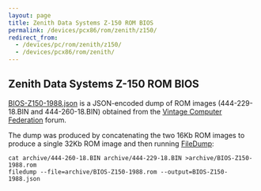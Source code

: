 ```yaml
---
layout: page
title: Zenith Data Systems Z-150 ROM BIOS
permalink: /devices/pcx86/rom/zenith/z150/
redirect_from:
  - /devices/pc/rom/zenith/z150/
  - /devices/pcx86/rom/zenith/
---
```


Zenith Data Systems Z-150 ROM BIOS
---
[BIOS-Z150-1988.json](BIOS-Z150-1988.json) is a JSON-encoded dump of ROM images (444-229-18.BIN and 444-260-18.BIN)
obtained from the [Vintage Computer Federation](http://www.vcfed.org/forum/showthread.php?32016-Wanted-Zenith-PC-XT-ROM-BIOS-files-with-DEBUGGER-Z-150-etc)
forum.

The dump was produced by concatenating the two 16Kb ROM images to produce a single 32Kb ROM image and then running
[FileDump](/modules/filedump/):

	cat archive/444-260-18.BIN archive/444-229-18.BIN >archive/BIOS-Z150-1988.rom
	filedump --file=archive/BIOS-Z150-1988.rom --output=BIOS-Z150-1988.json
